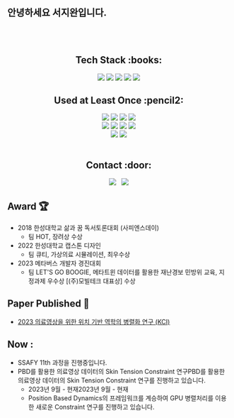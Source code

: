 ## 안녕하세요 서지완입니다.
<div align="center">
<br><br>


<h2>Tech Stack :books:</h2>
<img src="https://img.shields.io/badge/c++-%2300599C.svg?style=for-the-badge&logo=c%2B%2B&logoColor=white">
<img src="https://img.shields.io/badge/OpenGL-%23FFFFFF.svg?style=for-the-badge&logo=opengl">
<img src="https://img.shields.io/badge/unity-%23000000.svg?style=for-the-badge&logo=unity&logoColor=white">
<img src="https://img.shields.io/badge/unrealengine-%23313131.svg?style=for-the-badge&logo=unrealengine&logoColor=white">
<img src="https://img.shields.io/badge/nVIDIA-%2376B900.svg?style=for-the-badge&logo=nVIDIA&logoColor=white">

<h2>Used at Least Once :pencil2:</h2>
<img src="https://img.shields.io/badge/HTML5-E34F26?style=flat&logo=HTML5&logoColor=white"> 
<img src="https://img.shields.io/badge/CSS3-1572B6?style=flat&logo=CSS3&logoColor=white"> 
<img src="https://img.shields.io/badge/JavaScript-F7DF1E?style=flat&logo=JavaScript&logoColor=white"> 
<img src="https://img.shields.io/badge/React-61DAFB?style=flat&logo=React&logoColor=white"> <br>
<img src="https://img.shields.io/badge/Swift-F05138?style=flat&logo=Swift&logoColor=white"> 
<img src="https://img.shields.io/badge/Kotlin-7F52FF?style=flat&logo=Kotlin&logoColor=white"> 
<img src="https://img.shields.io/badge/Java-007396?style=flat&logo=Java&logoColor=white">
<img src="https://img.shields.io/badge/Firebase-FFCA28?style=flat&logo=Firebase&logoColor=white"> <br>
<img src="https://img.shields.io/badge/Python-3776AB?style=flat&logo=Python&logoColor=white">
<img src="https://img.shields.io/badge/MySQL-4479A1?style=flat&logo=MySQL&logoColor=white"> <br><br>

<h2>Contact :door:</h2>
<div align="center">
  <a href="https://wannadev.tistory.com/"><img src="https://img.shields.io/badge/Tistory-000000?style=flat-square&logo=Tistory&logoColor=white&link="https://wannadev.tistory.com/"/></a>&nbsp&nbsp
  <a href="mailto:wannaseoji@naver.com"><img src="https://img.shields.io/badge/Gmail-EA4335?style=flat-square&logo=Gmail&logoColor=white&link=mailto:wannaseoji@naver.com"/></a>
</div>
</div>

## Award :trophy:
* 2018 한성대학교 삶과 꿈 독서토론대회 (사피엔스데이)
  * 팀 HOT, 장려상 수상
* 2022 한성대학교 캡스톤 디자인 
  * 팀 큐티, 가상의료 시뮬레이션, 최우수상
* 2023 메타버스 개발자 경진대회
  * 팀 LET'S GO BOOGIE, 메타트윈 데이터를 활용한 재난경보 민방위 교육, 지정과제 우수상 [(주)모빌테크 대표상] 수상
## Paper Published :pushpin:
* [2023 의료영상을 위한 위치 기반 역학의 병렬화 연구 (KCI)](https://github.com/wannaseoji/wannaseoji/files/12788982/_._._._.pdf)

## Now :
  * SSAFY 11th 과정을 진행중입니다.
  * PBD를 활용한 의료영상 데이터의 Skin Tension Constraint 연구PBD를 활용한 의료영상 데이터의 Skin Tension Constraint 연구를 진행하고 있습니다.
      * 2023년 9월 - 현재2023년 9월 - 현재
      * Position Based Dynamics의 프레임워크를 계승하여 GPU 병렬처리를 이용한 새로운 Constraint 연구를 진행하고 있습니다.
